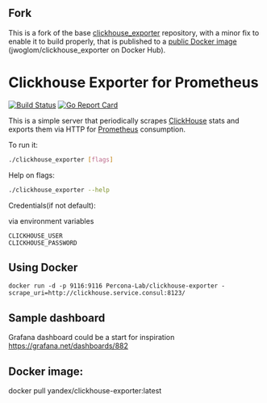 ## Fork

This is a fork of the base [clickhouse_exporter](https://github.com/Clickhouse/clickhouse_exporter) repository, with a minor fix to enable it to build properly, that is published to a [public Docker image](https://hub.docker.com/r/jwoglom/clickhouse_exporter) (jwoglom/clickhouse_exporter on Docker Hub).


# Clickhouse Exporter for Prometheus

[![Build Status](https://travis-ci.org/Percona-Lab/clickhouse_exporter.svg?branch=master)](https://travis-ci.org/Percona-Lab/clickhouse_exporter)
[![Go Report Card](https://goreportcard.com/badge/github.com/Percona-Lab/clickhouse_exporter)](https://goreportcard.com/report/github.com/Percona-Lab/clickhouse_exporter)

This is a simple server that periodically scrapes [ClickHouse](https://clickhouse.tech/) stats and exports them via HTTP for [Prometheus](https://prometheus.io/)
consumption.

To run it:

```bash
./clickhouse_exporter [flags]
```

Help on flags:
```bash
./clickhouse_exporter --help
```

Credentials(if not default):

via environment variables
```
CLICKHOUSE_USER
CLICKHOUSE_PASSWORD
```

## Using Docker

```
docker run -d -p 9116:9116 Percona-Lab/clickhouse-exporter -scrape_uri=http://clickhouse.service.consul:8123/
```
## Sample dashboard
Grafana dashboard could be a start for inspiration https://grafana.net/dashboards/882

## Docker image:
docker pull yandex/clickhouse-exporter:latest
